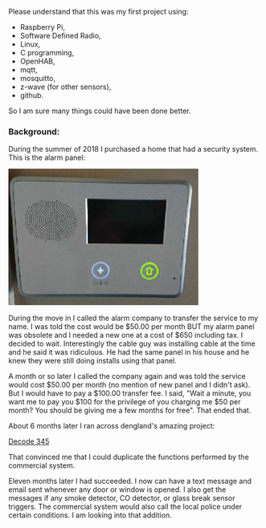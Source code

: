 Please understand that this was my first project using:


* Raspberry Pi,                  
* Software Defined Radio, 
* Linux,
* C programming,
* OpenHAB,
* mqtt,
* mosquitto,
* z-wave (for other sensors),
* github.

So I am sure many things could have been done better.

### Background:

During the summer of 2018 I purchased a home that had a security system. This is the alarm panel:

![ALARM PANEL](AlarmPanel.jpg)

During the move in I called the alarm company to transfer the service to my name.  I was told the cost would be $50.00 per month BUT my alarm panel was obsolete and I needed a new one at a cost of $650 including tax.   I decided to wait.  Interestingly the cable guy was installing cable at the time and he said it was ridiculous.  He had the same panel in his house and he knew they were still doing installs using that panel.

A month or so later I called the company again and was told the service would cost $50.00 per month (no mention of new panel and I didn't ask).  But I would have to pay a $100.00 transfer fee.  I said, "Wait a minute, you want me to pay you $100 for the privilege of you charging me $50 per month?  You should be giving me a few months for free".  That ended that.

About 6 months later I ran across dengland's amazing project:

[Decode 345](https://github.com/denglend/decode345)

That convinced me that I could duplicate the functions performed by the commercial  system.

Eleven months later I had succeeded. I now can have a text message and email sent whenever any door or window is opened.  I also get the messages if any smoke detector, CO detector, or glass break sensor triggers.  The commercial system would also call the local police under certain conditions.  I am looking into that addition.


